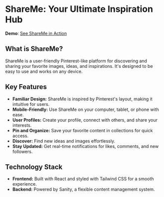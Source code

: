 # ShareMe: Your Ultimate Inspiration Hub
**Demo**: [See ShareMe in Action](https://drive.google.com/file/d/1kDJfwODnq2Wo-x3msc2cQMmdUHvHIoBg/view?usp=sharing)
## What is ShareMe?

ShareMe is a user-friendly Pinterest-like platform for discovering and sharing your favorite images, ideas, and inspirations. It's designed to be easy to use and works on any device.

## Key Features

- **Familiar Design:** ShareMe is inspired by Pinterest's layout, making it intuitive for users.
- **Mobile-Friendly:** Use ShareMe on your computer, tablet, or phone with ease.
- **User Profiles:** Create your profile, connect with others, and share your interests.
- **Pin and Organize:** Save your favorite content in collections for quick access.
- **Discover:** Find new ideas and images effortlessly.
- **Stay Updated:** Get real-time notifications for likes, comments, and new followers.

## Technology Stack

- **Frontend:** Built with React and styled with Tailwind CSS for a smooth experience.
- **Backend:** Powered by Sanity, a flexible content management system.
